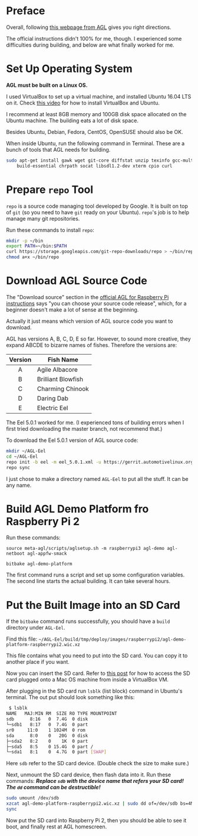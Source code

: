 # Preface
Overall, following [this webpage from AGL](https://wiki.automotivelinux.org/agl-distro/agl-raspberrypi)
gives you right directions.

The official instructions didn't 100% for me, though.
I experienced some difficulties during building,
and below are what finally worked for me.


# Set Up Operating System
**AGL must be built on a Linux OS.**

I used VirtualBox to set up a virtual machine,
and installed Ubuntu 16.04 LTS on it.
Check [this video](https://youtu.be/wBp0Rb-ZJak?t=15m57s) for how to install VirtualBox and Ubuntu.

I recommend at least 8GB memory and 100GB disk space allocated on the Ubuntu machine.
The building eats a lot of disk space.

Besides Ubuntu, Debian, Fedora, CentOS, OpenSUSE should also be OK.

When inside Ubuntu, run the following command in Terminal.
These are a bunch of tools that AGL needs for building.

```bash
sudo apt-get install gawk wget git-core diffstat unzip texinfo gcc-multilib \
    build-essential chrpath socat libsdl1.2-dev xterm cpio curl
```

# Prepare `repo` Tool
`repo` is a source code managing tool developed by Google.
It is built on top of `git` (so you need to have `git` ready on your Ubuntu).
`repo`'s job is to help manage many git repositories.

Run these commands to install `repo`:
```bash
mkdir -p ~/bin
export PATH=~/bin:$PATH
curl https://storage.googleapis.com/git-repo-downloads/repo > ~/bin/repo
chmod a+x ~/bin/repo
```

# Download AGL Source Code
The "Download source" section in the [official AGL for Raspberry Pi instructions](https://wiki.automotivelinux.org/agl-distro/agl-raspberrypi)
says "you can choose your source code release", which, for a beginner doesn't make a lot of sense at the beginning.

Actually it just means which version of AGL source code you want to download.

AGL has versions A, B, C, D, E so far.
However, to sound more creative, they expand ABCDE to bizarre names of fishes.
Therefore the versions are:

|Version|Fish Name|
|:---:|---|
|A|Agile Albacore|
|B|Brilliant Blowfish|
|C|Charming Chinook|
|D|Daring Dab|
|E|Electric Eel|

The Eel 5.0.1 worked for me.
(I experienced tons of building errors when I first tried downloading the master branch,
not recommend that.)

To download the Eel 5.0.1 version of AGL source code:
```bash
mkdir ~/AGL-Eel
cd ~/AGL-Eel
repo init -b eel -m eel_5.0.1.xml -u https://gerrit.automotivelinux.org/gerrit/AGL/AGL-repo
repo sync
```

I just chose to make a directory named `AGL-Eel` to put all the stuff.
It can be any name.

# Build AGL Demo Platform fro Raspberry Pi 2
Run these commands:
```
source meta-agl/scripts/aglsetup.sh -m raspberrypi3 agl-demo agl-netboot agl-appfw-smack

bitbake agl-demo-platform
```

The first command runs a script and set up some configuration variables.
The second line starts the actual building. It can take several hours.

# Put the Built Image into an SD Card
If the `bitbake` command runs successfully,
you should have a `build` directory under `AGL-Eel`.

Find this file:
`~/AGL-Eel/build/tmp/deploy/images/raspberrypi2/agl-demo-platform-raspberrypi2.wic.xz`

This file contains what you need to put into the SD card.
You can copy it to another place if you want.

Now you can insert the SD card.
Refer to [this post](https://blog.lobraun.de/2015/06/06/mount-sd-cards-within-virtualbox-on-mac-os-x/)
for how to access the SD card plugged onto a Mac OS machine from inside a VirtualBox VM.

After plugging in the SD card run `lsblk` (list block) command in Ubuntu's terminal.
The out put should look something like this:
```bash
 $ lsblk
NAME   MAJ:MIN RM  SIZE RO TYPE MOUNTPOINT
sdb      8:16   0  7.4G  0 disk
└─sdb1   8:17   0  7.4G  0 part
sr0     11:0    1 1024M  0 rom
sda      8:0    0   20G  0 disk
├─sda2   8:2    0    1K  0 part
├─sda5   8:5    0 15.4G  0 part /
└─sda1   8:1    0  4.7G  0 part [SWAP]
```
Here `sdb` refer to the SD card device. (Double check the size to make sure.)

Next, unmount the SD card device, then flash data into it.
Run these commands:
***Replace `sdb` with the device name that refers your SD card!
The `dd` command can be destructible!***
```bash
sudo umount /dev/sdb
xzcat agl-demo-platform-raspberrypi2.wic.xz | sudo dd of=/dev/sdb bs=4M
sync
```

Now put the SD card into Raspberry Pi 2,
then you should be able to see it boot,
and finally rest at AGL homescreen.